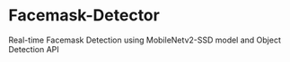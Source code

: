 # Facemask-Detector
Real-time Facemask Detection using MobileNetv2-SSD model and Object Detection API
